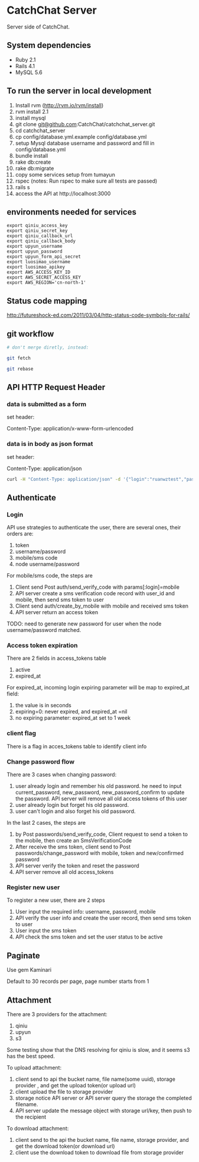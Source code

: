 # CatchChat Server

Server side of CatchChat.

## System dependencies

* Ruby 2.1
* Rails 4.1
* MySQL 5.6

## To run the server in local development
1. Install rvm (http://rvm.io/rvm/install)
1. rvm install 2.1
1. install mysql
1. git clone git@github.com:CatchChat/catchchat\_server.git
1. cd catchchat\_server
1. cp config/database.yml.example config/database.yml
1. setup Mysql database username and password and fill in config/database.yml
1. bundle install
1. rake db:create
1. rake db:migrate
1. copy some services setup from tumayun
1. rspec (notes: Run rspec to make sure all tests are passed)
1. rails s
1. access the API at http://localhost:3000


## environments needed for services

```shell
export qiniu_access_key
export qiniu_secret_key
export qiniu_callback_url
export qiniu_callback_body
export upyun_username
export upyun_password
export upyun_form_api_secret
export luosimao_username
export luosimao_apikey
export AWS_ACCESS_KEY_ID
export AWS_SECRET_ACCESS_KEY
export AWS_REGION='cn-north-1'
```

## Status code mapping
http://futureshock-ed.com/2011/03/04/http-status-code-symbols-for-rails/

## git workflow

```bash
# don't merge diretly, instead:

git fetch

git rebase
```

## API HTTP Request Header
### data is submitted as a form
set header:

Content-Type: application/x-www-form-urlencoded

### data is in body as json format
set header:

Content-Type: application/json

```bash
curl -H "Content-Type: application/json" -d '{"login":"ruanwztest","password":"ruanwztest"}

```
## Authenticate

### Login
API use strategies to authenticate the user, there are several ones, their
orders are:

1. token
1. username/password
1. mobile/sms code
1. node username/password

For mobile/sms code, the steps are

1. Client send Post auth/send\_verify\_code with params[:login]=mobile
1. API server create a sms verification code record with user\_id and mobile,
   then send sms token to user
1. Client send auth/create\_by\_mobile with mobile and received sms token
1. API server return an access token

TODO: need to generate new password for user when the node username/password
matched.

### Access token expiration

There are 2 fields in access\_tokens table

1. active
1. expired\_at

For expired\_at, incoming login expiring parameter will be map to expired\_at
field:

1. the value is in seconds
1. expiring=0: never expired, and expired\_at =nil
1. no expiring parameter: expired\_at set to 1 week

### client flag
There is a flag in acces\_tokens table to identify client info

### Change password flow

There are 3 cases when changing password:

1. user already login and remember his old password. he need to input
   current\_password, new\_password, new\_password\_confirm to update the password. API
   server will remove all old access tokens of this user
1. user already login but forget his old password.  
1. user can't login and also forget his old password.


In the last 2 cases, the steps are

1. by Post passwords/send\_verify\_code, Client request to send a token to the mobile, then create an SmsVerificationCode
1. After receive the sms token, client send to Post passwords/change\_password with
   mobile, token and new/confirmed password
1. API server verify the token and reset the password
1. API server remove all old access\_tokens

### Register new user

To register a new user, there are 2 steps
1. User input the required info: username, password, mobile
2. API verify the user info and create the user record, then send sms token to user
3. User input the sms token
4. API check the sms token and set the user status to be active

  
## Paginate
Use gem Kaminari 

Default to 30 records per page, page number starts from 1

## Attachment
There are 3 providers for the attachment:

1. qiniu
1. upyun
1. s3

Some testing show that the DNS resolving for qiniu is slow, and it seems s3 has
the best speed.

To upload attachment:

1. client send to api the bucket name, file name(some uuid), storage provider , and get the upload token(or upload url)
1. client upload the file to storage provider
1. storage notice API server or API server query the storage the completed
   filename.
1. API server update the message object with storage url/key, then push to the
   recipient

To download attachment:

1. client send to the api the bucket name, file name, storage provider, and get
   the download token(or download url)
1. client use the download token to download file from storage provider




